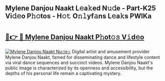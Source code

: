 ## Mylene Danjou Naakt L𝚎a𝚔ed N𝚞𝚍e - Part-K25 Vi𝚍𝚎o P𝚑𝚘tos - H𝚘𝚝 O𝚗𝚕yf𝚊ns L𝚎a𝚔s PWIKa

# <h2><a href="http://kf76vk.oniu.top/?m=Mylene+Danjou+Naakt">🔗👉 🔴 Mylene Danjou Naakt P𝚑ot𝚘𝚜 V𝚒d𝚎o</a></h2>

[![Mylene Danjou Naakt Nu𝚍e𝚜](https://i.imgur.com/0qMVB7G.gif)](http://kf76vk.oniu.top/?m=Mylene+Danjou+Naakt)
Digital artist and amusement provider Mylene Danjou Naakt, famed for disseminating dance and lifestyle content via viral dance sequences and succinct videos. Mylene Danjou Naakt's public image is characterized by its openness and accessibility, but the depths of his personal life remain a captivating mystery.  
